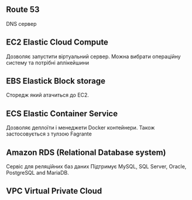## Route 53
DNS сервер

## EC2 Elastic Cloud Compute
Дозволяє запустити віртуальний сервер. Можна вибрати операційну систему та потрібні аплікейшини

## EBS Elastick Block storage
Сторедж який атачиться до EC2.

## ECS Elastic Container Service
Дозволяє деплоїти і менеджети Docker контейнери. Також застосовується з тулзою Fagrante

## Amazon RDS (Relational Database system)
Сервіс для реляційних баз даних
Підтримує MySQL, SQL Server, Oracle, PostgreSQL and MariaDB.

## VPC Virtual Private Cloud